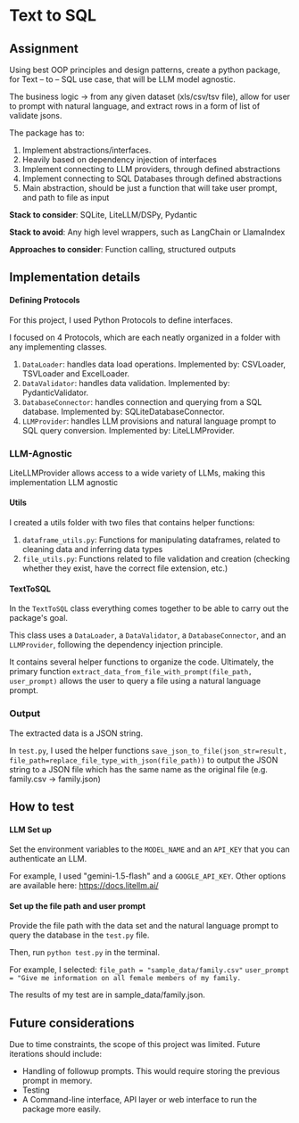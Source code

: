 # Text to SQL

## Assignment

Using best OOP principles and design patterns, create a python package, for Text – to – SQL use case, that will be LLM model agnostic.

The business logic -> from any given dataset (xls/csv/tsv file), allow for user to prompt with natural language, and extract rows in a form of list of validate jsons.

The package has to:

1. Implement abstractions/interfaces.
2. Heavily based on dependency injection of interfaces
3. Implement connecting to LLM providers, through defined abstractions
4. Implement connecting to SQL Databases through defined abstractions
5. Main abstraction, should be just a function that will take user prompt, and path to file as input

**Stack to consider**: SQLite, LiteLLM/DSPy, Pydantic

**Stack to avoid**: Any high level wrappers, such as LangChain or LlamaIndex

**Approaches to consider**: Function calling, structured outputs

## Implementation details

#### Defining Protocols

For this project, I used Python Protocols to define interfaces.

I focused on 4 Protocols, which are each neatly organized in a folder with any implementing classes.

1. `DataLoader`: handles data load operations. Implemented by: CSVLoader, TSVLoader and ExcelLoader.
2. `DataValidator`: handles data validation. Implemented by: PydanticValidator.
3. `DatabaseConnector`: handles connection and querying from a SQL database. Implemented by: SQLiteDatabaseConnector.
4. `LLMProvider`: handles LLM provisions and natural language prompt to SQL query conversion. Implemented by: LiteLLMProvider.

### LLM-Agnostic

LiteLLMProvider allows access to a wide variety of LLMs, making this implementation LLM agnostic

#### Utils

I created a utils folder with two files that contains helper functions:

1. `dataframe_utils.py`: Functions for manipulating dataframes, related to cleaning data and inferring data types
2. `file_utils.py`: Functions related to file validation and creation (checking whether they exist, have the correct file extension, etc.)

#### TextToSQL

In the `TextToSQL` class everything comes together to be able to carry out the package's goal.

This class uses a `DataLoader`, a `DataValidator`, a `DatabaseConnector`, and an `LLMProvider`, following the dependency injection principle.

It contains several helper functions to organize the code. Ultimately, the primary function `extract_data_from_file_with_prompt(file_path, user_prompt)` allows the user to query a file using a natural language prompt.

### Output

The extracted data is a JSON string.

In `test.py`, I used the helper functions `save_json_to_file(json_str=result, file_path=replace_file_type_with_json(file_path))` to output the JSON string to a JSON file which has the same name as the original file (e.g. family.csv -> family.json)

## How to test

#### LLM Set up

Set the environment variables to the `MODEL_NAME` and an `API_KEY` that you can authenticate an LLM.

For example, I used "gemini-1.5-flash" and a `GOOGLE_API_KEY`.
Other options are available here: https://docs.litellm.ai/

#### Set up the file path and user prompt

Provide the file path with the data set and the natural language prompt to query the database in the `test.py` file.

Then, run `python test.py` in the terminal.

For example, I selected:
`file_path = "sample_data/family.csv"`
`user_prompt = "Give me information on all female members of my family.`

The results of my test are in sample_data/family.json.

## Future considerations

Due to time constraints, the scope of this project was limited.
Future iterations should include:

- Handling of followup prompts. This would require storing the previous prompt in memory.
- Testing
- A Command-line interface, API layer or web interface to run the package more easily.
